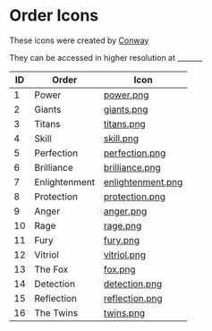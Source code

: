 # Order Icons

These icons were created by [Conway](https://twitter.com/ConwayAnderson)

They can be accessed in higher resolution at \_\_\_\_\_\_\_

<table><thead><tr><th>ID</th><th>Order</th><th data-type="files">Icon</th></tr></thead><tbody><tr><td>1</td><td>Power</td><td><a href="../../../.gitbook/assets/power.png">power.png</a></td></tr><tr><td>2</td><td>Giants</td><td><a href="../../../.gitbook/assets/giants.png">giants.png</a></td></tr><tr><td>3</td><td>Titans</td><td><a href="../../../.gitbook/assets/titans.png">titans.png</a></td></tr><tr><td>4</td><td>Skill</td><td><a href="../../../.gitbook/assets/skill.png">skill.png</a></td></tr><tr><td>5</td><td>Perfection</td><td><a href="../../../.gitbook/assets/perfection.png">perfection.png</a></td></tr><tr><td>6</td><td>Brilliance</td><td><a href="../../../.gitbook/assets/brilliance.png">brilliance.png</a></td></tr><tr><td>7</td><td>Enlightenment</td><td><a href="../../../.gitbook/assets/enlightenment.png">enlightenment.png</a></td></tr><tr><td>8</td><td>Protection</td><td><a href="../../../.gitbook/assets/protection.png">protection.png</a></td></tr><tr><td>9</td><td>Anger</td><td><a href="../../../.gitbook/assets/anger.png">anger.png</a></td></tr><tr><td>10</td><td>Rage</td><td><a href="../../../.gitbook/assets/rage.png">rage.png</a></td></tr><tr><td>11</td><td>Fury</td><td><a href="../../../.gitbook/assets/fury.png">fury.png</a></td></tr><tr><td>12</td><td>Vitriol</td><td><a href="../../../.gitbook/assets/vitriol.png">vitriol.png</a></td></tr><tr><td>13</td><td>The Fox</td><td><a href="../../../.gitbook/assets/fox.png">fox.png</a></td></tr><tr><td>14</td><td>Detection</td><td><a href="../../../.gitbook/assets/detection.png">detection.png</a></td></tr><tr><td>15</td><td>Reflection</td><td><a href="../../../.gitbook/assets/reflection.png">reflection.png</a></td></tr><tr><td>16</td><td>The Twins</td><td><a href="../../../.gitbook/assets/twins.png">twins.png</a></td></tr></tbody></table>
